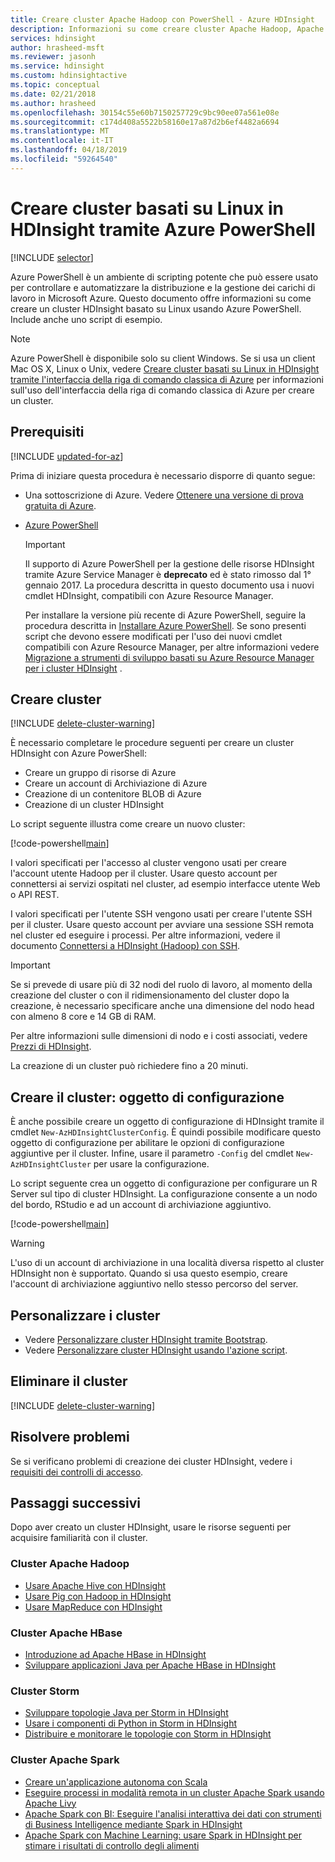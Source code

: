 ```yaml
---
title: Creare cluster Apache Hadoop con PowerShell - Azure HDInsight
description: Informazioni su come creare cluster Apache Hadoop, Apache HBase, Apache Storm, o Apache Spark in Linux per HDInsight usando Azure PowerShell.
services: hdinsight
author: hrasheed-msft
ms.reviewer: jasonh
ms.service: hdinsight
ms.custom: hdinsightactive
ms.topic: conceptual
ms.date: 02/21/2018
ms.author: hrasheed
ms.openlocfilehash: 30154c55e60b7150257729c9bc90ee07a561e08e
ms.sourcegitcommit: c174d408a5522b58160e17a87d2b6ef4482a6694
ms.translationtype: MT
ms.contentlocale: it-IT
ms.lasthandoff: 04/18/2019
ms.locfileid: "59264540"
---
```

# <a name="create-linux-based-clusters-in-hdinsight-using-azure-powershell"></a>Creare cluster basati su Linux in HDInsight tramite Azure PowerShell

[!INCLUDE [selector](../../includes/hdinsight-create-linux-cluster-selector.md)]

Azure PowerShell è un ambiente di scripting potente che può essere usato per controllare e automatizzare la distribuzione e la gestione dei carichi di lavoro in Microsoft Azure. Questo documento offre informazioni su come creare un cluster HDInsight basato su Linux usando Azure PowerShell. Include anche uno script di esempio.

> [!NOTE]  
> Azure PowerShell è disponibile solo su client Windows. Se si usa un client Mac OS X, Linux o Unix, vedere [Creare cluster basati su Linux in HDInsight tramite l'interfaccia della riga di comando classica di Azure](hdinsight-hadoop-create-linux-clusters-azure-cli.md) per informazioni sull'uso dell'interfaccia della riga di comando classica di Azure per creare un cluster.

## <a name="prerequisites"></a>Prerequisiti

[!INCLUDE [updated-for-az](../../includes/updated-for-az.md)]

Prima di iniziare questa procedura è necessario disporre di quanto segue:

* Una sottoscrizione di Azure. Vedere [Ottenere una versione di prova gratuita di Azure](https://azure.microsoft.com/documentation/videos/get-azure-free-trial-for-testing-hadoop-in-hdinsight/).
* [Azure PowerShell](/powershell/azure/install-Az-ps)

    > [!IMPORTANT]  
    > Il supporto di Azure PowerShell per la gestione delle risorse HDInsight tramite Azure Service Manager è **deprecato** ed è stato rimosso dal 1° gennaio 2017. La procedura descritta in questo documento usa i nuovi cmdlet HDInsight, compatibili con Azure Resource Manager.
    >
    > Per installare la versione più recente di Azure PowerShell, seguire la procedura descritta in [Installare Azure PowerShell](https://docs.microsoft.com/powershell/azure/install-Az-ps). Se sono presenti script che devono essere modificati per l'uso dei nuovi cmdlet compatibili con Azure Resource Manager, per altre informazioni vedere [Migrazione a strumenti di sviluppo basati su Azure Resource Manager per i cluster HDInsight](hdinsight-hadoop-development-using-azure-resource-manager.md) .

## <a name="create-cluster"></a>Creare cluster

[!INCLUDE [delete-cluster-warning](../../includes/hdinsight-delete-cluster-warning.md)]

È necessario completare le procedure seguenti per creare un cluster HDInsight con Azure PowerShell:

* Creare un gruppo di risorse di Azure
* Creare un account di Archiviazione di Azure
* Creazione di un contenitore BLOB di Azure
* Creazione di un cluster HDInsight

Lo script seguente illustra come creare un nuovo cluster:

[!code-powershell[main](../../powershell_scripts/hdinsight/create-cluster/create-cluster.ps1?range=5-71)]

I valori specificati per l'accesso al cluster vengono usati per creare l'account utente Hadoop per il cluster. Usare questo account per connettersi ai servizi ospitati nel cluster, ad esempio interfacce utente Web o API REST.

I valori specificati per l'utente SSH vengono usati per creare l'utente SSH per il cluster. Usare questo account per avviare una sessione SSH remota nel cluster ed eseguire i processi. Per altre informazioni, vedere il documento [Connettersi a HDInsight (Hadoop) con SSH](hdinsight-hadoop-linux-use-ssh-unix.md).

> [!IMPORTANT]  
> Se si prevede di usare più di 32 nodi del ruolo di lavoro, al momento della creazione del cluster o con il ridimensionamento del cluster dopo la creazione, è necessario specificare anche una dimensione del nodo head con almeno 8 core e 14 GB di RAM.
>
> Per altre informazioni sulle dimensioni di nodo e i costi associati, vedere [Prezzi di HDInsight](https://azure.microsoft.com/pricing/details/hdinsight/).

La creazione di un cluster può richiedere fino a 20 minuti.

## <a name="create-cluster-configuration-object"></a>Creare il cluster: oggetto di configurazione

È anche possibile creare un oggetto di configurazione di HDInsight tramite il cmdlet `New-AzHDInsightClusterConfig`. È quindi possibile modificare questo oggetto di configurazione per abilitare le opzioni di configurazione aggiuntive per il cluster. Infine, usare il parametro `-Config` del cmdlet `New-AzHDInsightCluster` per usare la configurazione.

Lo script seguente crea un oggetto di configurazione per configurare un R Server sul tipo di cluster HDInsight. La configurazione consente a un nodo del bordo, RStudio e ad un account di archiviazione aggiuntivo.

[!code-powershell[main](../../powershell_scripts/hdinsight/create-cluster/create-cluster-with-config.ps1?range=59-99)]

> [!WARNING]  
> L'uso di un account di archiviazione in una località diversa rispetto al cluster HDInsight non è supportato. Quando si usa questo esempio, creare l'account di archiviazione aggiuntivo nello stesso percorso del server.

## <a name="customize-clusters"></a>Personalizzare i cluster

* Vedere [Personalizzare cluster HDInsight tramite Bootstrap](hdinsight-hadoop-customize-cluster-bootstrap.md#use-azure-powershell).
* Vedere [Personalizzare cluster HDInsight usando l'azione script](hdinsight-hadoop-customize-cluster-linux.md).

## <a name="delete-the-cluster"></a>Eliminare il cluster

[!INCLUDE [delete-cluster-warning](../../includes/hdinsight-delete-cluster-warning.md)]

## <a name="troubleshoot"></a>Risolvere problemi

Se si verificano problemi di creazione dei cluster HDInsight, vedere i [requisiti dei controlli di accesso](hdinsight-hadoop-create-linux-clusters-portal.md).

## <a name="next-steps"></a>Passaggi successivi

Dopo aver creato un cluster HDInsight, usare le risorse seguenti per acquisire familiarità con il cluster.

### <a name="apache-hadoop-clusters"></a>Cluster Apache Hadoop

* [Usare Apache Hive con HDInsight](hadoop/hdinsight-use-hive.md)
* [Usare Pig con Hadoop in HDInsight](hadoop/hdinsight-use-pig.md)
* [Usare MapReduce con HDInsight](hadoop/hdinsight-use-mapreduce.md)

### <a name="apache-hbase-clusters"></a>Cluster Apache HBase

* [Introduzione ad Apache HBase in HDInsight](hbase/apache-hbase-tutorial-get-started-linux.md)
* [Sviluppare applicazioni Java per Apache HBase in HDInsight](hbase/apache-hbase-build-java-maven-linux.md)

### <a name="storm-clusters"></a>Cluster Storm

* [Sviluppare topologie Java per Storm in HDInsight](storm/apache-storm-develop-java-topology.md)
* [Usare i componenti di Python in Storm in HDInsight](storm/apache-storm-develop-python-topology.md)
* [Distribuire e monitorare le topologie con Storm in HDInsight](storm/apache-storm-deploy-monitor-topology-linux.md)

### <a name="apache-spark-clusters"></a>Cluster Apache Spark

* [Creare un'applicazione autonoma con Scala](spark/apache-spark-create-standalone-application.md)
* [Eseguire processi in modalità remota in un cluster Apache Spark usando Apache Livy](spark/apache-spark-livy-rest-interface.md)
* [Apache Spark con BI: Eseguire l'analisi interattiva dei dati con strumenti di Business Intelligence mediante Spark in HDInsight](spark/apache-spark-use-bi-tools.md)
* [Apache Spark con Machine Learning: usare Spark in HDInsight per stimare i risultati di controllo degli alimenti](spark/apache-spark-machine-learning-mllib-ipython.md)


